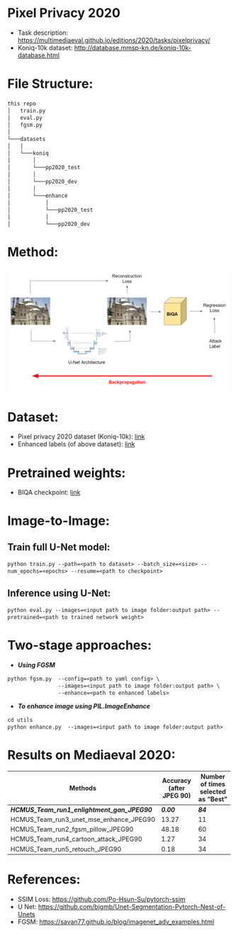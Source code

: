 # Pixel Privacy 2020

- Task description: https://multimediaeval.github.io/editions/2020/tasks/pixelprivacy/
- Koniq-10k dataset: http://database.mmsp-kn.de/koniq-10k-database.html

# File Structure:

```
this repo
│   train.py
│   eval.py
│   fgsm.py
│  
└───datasets  
│   │
│   └───koniq
│       │
│       └───pp2020_test
│       │
│       └───pp2020_dev
│       │
│       └───enhance
│           │
│           └───pp2020_test
│           │
│           └───pp2020_dev
```

# Method:

<img src="./images/pipeline.PNG" width="700">

# Dataset:
- Pixel privacy 2020 dataset (Koniq-10k): [link](https://drive.google.com/file/d/1aYyZW4bcGSsRouRuo4HrNg37wFJQp1Bx/view?usp=sharing)
- Enhanced labels (of above dataset): [link](https://drive.google.com/file/d/1BefYNHFxFim5tT_V7dP5Cxo8-eDrZNlU/view?usp=sharing)

# Pretrained weights:
- BIQA checkpoint: [link](https://drive.google.com/file/d/1t8nOxtM4tQhOOQZmYZ1O1ltbywLSAaXe/view?usp=sharing)

# Image-to-Image:

## Train full U-Net model:
```
python train.py --path=<path to dataset> --batch_size=<size> --num_epochs=<epochs> --resume=<path to checkpoint>
```
## Inference using U-Net:
```
python eval.py --images=<input path to image folder:output path> --pretrained=<path to trained network weight>
```

# Two-stage approaches:
- ***Using FGSM***
```
python fgsm.py  --config=<path to yaml config> \
                --images=<input path to image folder:output path> \ 
                --enhance=<path to enhanced labels>
```

- ***To enhance image using PIL.ImageEnhance***
```
cd utils
python enhance.py  --images=<input path to image folder:output path>
```

# Results on Mediaeval 2020:
Methods | Accuracy (after JPEG 90) | Number of times selected as “Best” 
--- | --- | ---
***HCMUS_Team_run1_enlightment_gan_JPEG90*** | ***0.00*** | ***84***
HCMUS_Team_run3_unet_mse_enhance_JPEG90 | 13.27 | 11
HCMUS_Team_run2_fgsm_pillow_JPEG90 | 48.18 | 60
HCMUS_Team_run4_cartoon_attack_JPEG90 | 1.27 | 34
HCMUS_Team_run5_retouch_JPEG90 | 0.18 | 34


# References:
- SSIM Loss: https://github.com/Po-Hsun-Su/pytorch-ssim
- U Net: https://github.com/bigmb/Unet-Segmentation-Pytorch-Nest-of-Unets
- FGSM: https://savan77.github.io/blog/imagenet_adv_examples.html
